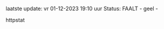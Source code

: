 laatste update: 
vr 01-12-2023 19:10   uur 
Status: FAALT - geel - 
<div class="service Y">httpstat</div>